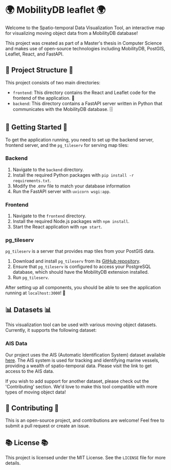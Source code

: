 # 🌍 MobilityDB leaflet 🌍

Welcome to the Spatio-temporal Data Visualization Tool, an interactive map for visualizing moving object data from a MobilityDB database! 

This project was created as part of a Master's thesis in Computer Science and makes use of open-source technologies including MobilityDB, PostGIS, Leaflet, React, and FastAPI.

## 📂 Project Structure 📂

This project consists of two main directories:

- `frontend`: This directory contains the React and Leaflet code for the frontend of the application. 🎨
- `backend`: This directory contains a FastAPI server written in Python that communicates with the MobilityDB database. 🗄️

## 🚀 Getting Started 🚀

To get the application running, you need to set up the backend server, frontend server, and the `pg_tileserv` for serving map tiles:

### Backend

1. Navigate to the `backend` directory.
2. Install the required Python packages with `pip install -r requirements.txt`.
3. Modify the .env file to match your database information
4. Run the FastAPI server with `uvicorn wsgi:app`.

### Frontend

1. Navigate to the `frontend` directory.
2. Install the required Node.js packages with `npm install`.
3. Start the React application with `npm start`.

### pg_tileserv

`pg_tileserv` is a server that provides map tiles from your PostGIS data.

1. Download and install `pg_tileserv` from its [GitHub repository](https://github.com/CrunchyData/pg_tileserv).
2. Ensure that `pg_tileserv` is configured to access your PostgreSQL database, which should have the MobilityDB extension installed.
3. Run `pg_tileserv`.

After setting up all components, you should be able to see the application running at `localhost:3000`! 🎉

## 📊 Datasets 📊

This visualization tool can be used with various moving object datasets. Currently, it supports the following dataset:

### AIS Data

Our project uses the AIS (Automatic Identification System) dataset available [here](https://web.ais.dk/aisdata/). The AIS system is used for tracking and identifying marine vessels, providing a wealth of spatio-temporal data. Please visit the link to get access to the AIS data.

If you wish to add support for another dataset, please check out the 'Contributing' section. We'd love to make this tool compatible with more types of moving object data!


## 🤝 Contributing 🤝

This is an open-source project, and contributions are welcome! Feel free to submit a pull request or create an issue. 

## 📚 License 📚

This project is licensed under the MIT License. See the `LICENSE` file for more details.


